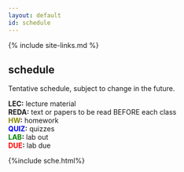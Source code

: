 ```yaml
---
layout: default
id: schedule
---
```

{% include site-links.md %}

## schedule

Tentative schedule, subject to change in the future.

**LEC:** lecture material <br>
**<font class="read" >REDA</font>:** text or papers to be read BEFORE each class <br>
**<font color="#888800" >HW</font>:** homework <br>
**<font color="#0000FF" >QUIZ</font>:** quizzes <br>
**<font color="#008800" >LAB</font>:**  lab out <br>
**<font color="#FF0000" >DUE</font>:** lab due <br>

{%include sche.html%}
